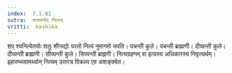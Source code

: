 ```yaml
---
index:  7.1.81
sutra:  शप्श्यनोर् नित्यम्
vritti:  kashika 
---
```


शप् श्यनित्येतयोः शतुः शीनद्योः परतो नित्यं नुमागमो भवति। पचन्ती कुले। पचन्ती ब्राह्मणी। दीव्यन्ती कुले। दीव्यन्ती ब्राह्मणी। सीव्यन्ती कुले। सिव्यन्ती ब्राह्नणी। नित्यग्रहणम् वा इत्यस्य अधिकारस्य निवृत्त्यर्थम्। इहारम्भसामर्थ्यान् नित्यम् उत्तरत्र विकल्प एव अशङ्क्येत।

